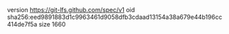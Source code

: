 version https://git-lfs.github.com/spec/v1
oid sha256:eed9891883d1c9963461d9058dfb3cdaad13154a38a679e44b196cc414de7f5a
size 1660
